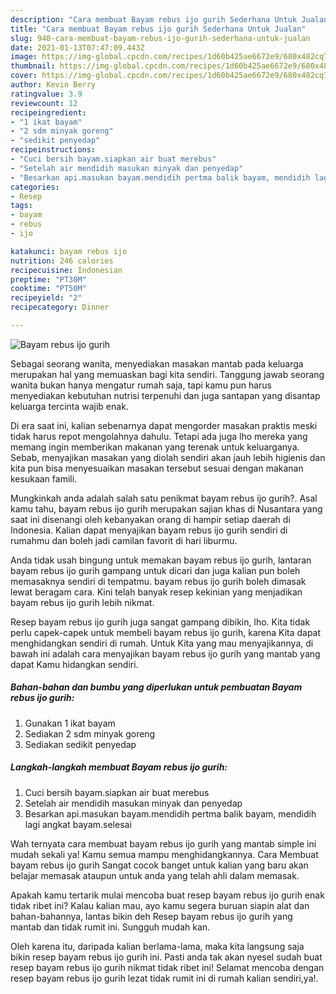 ```yaml
---
description: "Cara membuat Bayam rebus ijo gurih Sederhana Untuk Jualan"
title: "Cara membuat Bayam rebus ijo gurih Sederhana Untuk Jualan"
slug: 940-cara-membuat-bayam-rebus-ijo-gurih-sederhana-untuk-jualan
date: 2021-01-13T07:47:09.443Z
image: https://img-global.cpcdn.com/recipes/1d60b425ae6672e9/680x482cq70/bayam-rebus-ijo-gurih-foto-resep-utama.jpg
thumbnail: https://img-global.cpcdn.com/recipes/1d60b425ae6672e9/680x482cq70/bayam-rebus-ijo-gurih-foto-resep-utama.jpg
cover: https://img-global.cpcdn.com/recipes/1d60b425ae6672e9/680x482cq70/bayam-rebus-ijo-gurih-foto-resep-utama.jpg
author: Kevin Berry
ratingvalue: 3.9
reviewcount: 12
recipeingredient:
- "1 ikat bayam"
- "2 sdm minyak goreng"
- "sedikit penyedap"
recipeinstructions:
- "Cuci bersih bayam.siapkan air buat merebus"
- "Setelah air mendidih masukan minyak dan penyedap"
- "Besarkan api.masukan bayam.mendidih pertma balik bayam, mendidih lagi angkat bayam.selesai"
categories:
- Resep
tags:
- bayam
- rebus
- ijo

katakunci: bayam rebus ijo 
nutrition: 246 calories
recipecuisine: Indonesian
preptime: "PT30M"
cooktime: "PT50M"
recipeyield: "2"
recipecategory: Dinner

---
```



![Bayam rebus ijo gurih](https://img-global.cpcdn.com/recipes/1d60b425ae6672e9/680x482cq70/bayam-rebus-ijo-gurih-foto-resep-utama.jpg)

Sebagai seorang wanita, menyediakan masakan mantab pada keluarga merupakan hal yang memuaskan bagi kita sendiri. Tanggung jawab seorang  wanita bukan hanya mengatur rumah saja, tapi kamu pun harus menyediakan kebutuhan nutrisi terpenuhi dan juga santapan yang disantap keluarga tercinta wajib enak.

Di era  saat ini, kalian sebenarnya dapat mengorder masakan praktis meski tidak harus repot mengolahnya dahulu. Tetapi ada juga lho mereka yang memang ingin memberikan makanan yang terenak untuk keluarganya. Sebab, menyajikan masakan yang diolah sendiri akan jauh lebih higienis dan kita pun bisa menyesuaikan masakan tersebut sesuai dengan makanan kesukaan famili. 



Mungkinkah anda adalah salah satu penikmat bayam rebus ijo gurih?. Asal kamu tahu, bayam rebus ijo gurih merupakan sajian khas di Nusantara yang saat ini disenangi oleh kebanyakan orang di hampir setiap daerah di Indonesia. Kalian dapat menyajikan bayam rebus ijo gurih sendiri di rumahmu dan boleh jadi camilan favorit di hari liburmu.

Anda tidak usah bingung untuk memakan bayam rebus ijo gurih, lantaran bayam rebus ijo gurih gampang untuk dicari dan juga kalian pun boleh memasaknya sendiri di tempatmu. bayam rebus ijo gurih boleh dimasak lewat beragam cara. Kini telah banyak resep kekinian yang menjadikan bayam rebus ijo gurih lebih nikmat.

Resep bayam rebus ijo gurih juga sangat gampang dibikin, lho. Kita tidak perlu capek-capek untuk membeli bayam rebus ijo gurih, karena Kita dapat menghidangkan sendiri di rumah. Untuk Kita yang mau menyajikannya, di bawah ini adalah cara menyajikan bayam rebus ijo gurih yang mantab yang dapat Kamu hidangkan sendiri.

<!--inarticleads1-->

##### Bahan-bahan dan bumbu yang diperlukan untuk pembuatan Bayam rebus ijo gurih:

1. Gunakan 1 ikat bayam
1. Sediakan 2 sdm minyak goreng
1. Sediakan sedikit penyedap




<!--inarticleads2-->

##### Langkah-langkah membuat Bayam rebus ijo gurih:

1. Cuci bersih bayam.siapkan air buat merebus
1. Setelah air mendidih masukan minyak dan penyedap
1. Besarkan api.masukan bayam.mendidih pertma balik bayam, mendidih lagi angkat bayam.selesai




Wah ternyata cara membuat bayam rebus ijo gurih yang mantab simple ini mudah sekali ya! Kamu semua mampu menghidangkannya. Cara Membuat bayam rebus ijo gurih Sangat cocok banget untuk kalian yang baru akan belajar memasak ataupun untuk anda yang telah ahli dalam memasak.

Apakah kamu tertarik mulai mencoba buat resep bayam rebus ijo gurih enak tidak ribet ini? Kalau kalian mau, ayo kamu segera buruan siapin alat dan bahan-bahannya, lantas bikin deh Resep bayam rebus ijo gurih yang mantab dan tidak rumit ini. Sungguh mudah kan. 

Oleh karena itu, daripada kalian berlama-lama, maka kita langsung saja bikin resep bayam rebus ijo gurih ini. Pasti anda tak akan nyesel sudah buat resep bayam rebus ijo gurih nikmat tidak ribet ini! Selamat mencoba dengan resep bayam rebus ijo gurih lezat tidak rumit ini di rumah kalian sendiri,ya!.

